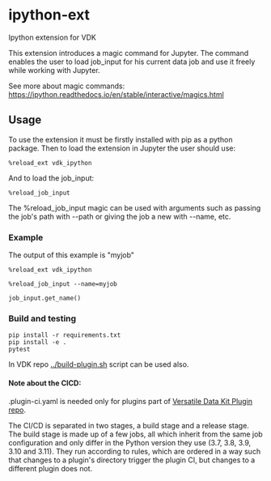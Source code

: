 # ipython-ext

Ipython extension for VDK

This extension introduces a magic command for Jupyter.
The command enables the user to load job_input for his current data job and use it freely while working with Jupyter.

See more about magic commands: https://ipython.readthedocs.io/en/stable/interactive/magics.html


## Usage
To use the extension it must be firstly installed with pip as a python package.
Then to load the extension in Jupyter the user should use:
```
%reload_ext vdk_ipython
```
And to load the job_input:
```
%reload_job_input
```
The %reload_job_input magic can be used with arguments such as passing the job's path with --path
or giving the job a new with --name, etc.

### Example
The output of this example is "myjob"
```
%reload_ext vdk_ipython

%reload_job_input --name=myjob

job_input.get_name()
```

### Build and testing

```
pip install -r requirements.txt
pip install -e .
pytest
```

In VDK repo [../build-plugin.sh](https://github.com/vmware/versatile-data-kit/tree/main/projects/vdk-plugins/build-plugin.sh) script can be used also.


#### Note about the CICD:

.plugin-ci.yaml is needed only for plugins part of [Versatile Data Kit Plugin repo](https://github.com/vmware/versatile-data-kit/tree/main/projects/vdk-plugins).

The CI/CD is separated in two stages, a build stage and a release stage.
The build stage is made up of a few jobs, all which inherit from the same
job configuration and only differ in the Python version they use (3.7, 3.8, 3.9, 3.10 and 3.11).
They run according to rules, which are ordered in a way such that changes to a
plugin's directory trigger the plugin CI, but changes to a different plugin does not.
